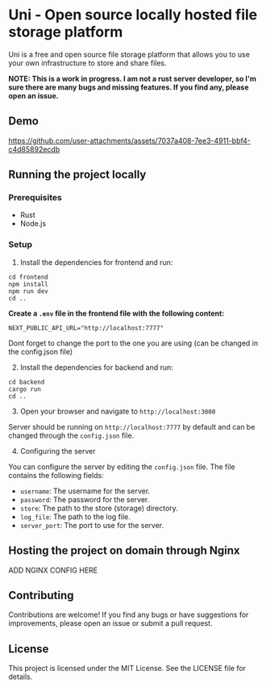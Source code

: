 # Uni - Open source locally hosted file storage platform

Uni is a free and open source file storage platform that allows you to use your own infrastructure to store and share files.

**NOTE: This is a work in progress. I am not a rust server developer, so I'm sure there are many bugs and missing features. If you find any, please open an issue.**

## Demo


https://github.com/user-attachments/assets/7037a408-7ee3-4911-bbf4-c4d85892ecdb



## Running the project locally

### Prerequisites

- Rust
- Node.js

### Setup

1. Install the dependencies for frontend and run:

```
cd frontend
npm install
npm run dev
cd ..
```

**Create a `.env` file in the frontend file with the following content:**

```
NEXT_PUBLIC_API_URL="http://localhost:7777"
```

Dont forget to change the port to the one you are using (can be changed in the config.json file)

2. Install the dependencies for backend and run:

```
cd backend
cargo run
cd ..
```

3. Open your browser and navigate to `http://localhost:3000`

Server should be running on `http://localhost:7777` by default and can be changed through the `config.json` file.

4. Configuring the server

You can configure the server by editing the `config.json` file. The file contains the following fields:

- `username`: The username for the server.
- `password`: The password for the server.
- `store`: The path to the store (storage) directory.
- `log_file`: The path to the log file.
- `server_port`: The port to use for the server.

## Hosting the project on domain through Nginx

ADD NGINX CONFIG HERE

## Contributing

Contributions are welcome! If you find any bugs or have suggestions for improvements, please open an issue or submit a pull request.

## License

This project is licensed under the MIT License. See the LICENSE file for details.
